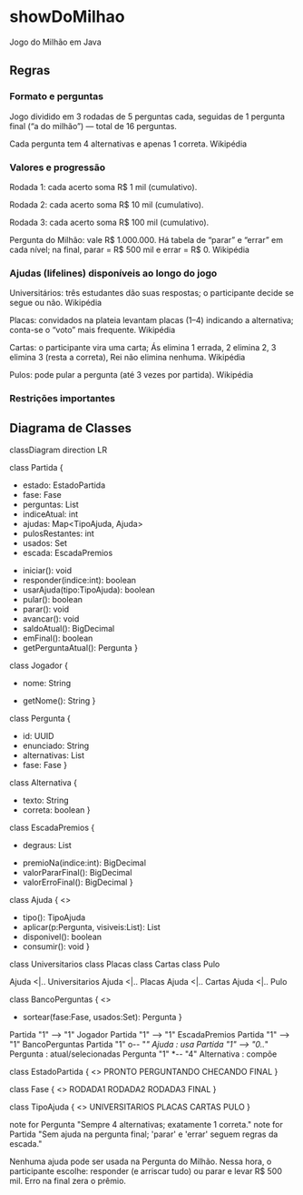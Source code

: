 # showDoMilhao
Jogo do Milhão em Java

## Regras

### Formato e perguntas

Jogo dividido em 3 rodadas de 5 perguntas cada, seguidas de 1 pergunta final (“a do milhão”) — total de 16 perguntas.

Cada pergunta tem 4 alternativas e apenas 1 correta. 
Wikipédia

### Valores e progressão

Rodada 1: cada acerto soma R$ 1 mil (cumulativo).

Rodada 2: cada acerto soma R$ 10 mil (cumulativo).

Rodada 3: cada acerto soma R$ 100 mil (cumulativo).

Pergunta do Milhão: vale R$ 1.000.000. Há tabela de “parar” e “errar” em cada nível; na final, parar = R$ 500 mil e errar = R$ 0. 
Wikipédia

### Ajudas (lifelines) disponíveis ao longo do jogo

Universitários: três estudantes dão suas respostas; o participante decide se segue ou não. 
Wikipédia

Placas: convidados na plateia levantam placas (1–4) indicando a alternativa; conta-se o “voto” mais frequente. 
Wikipédia

Cartas: o participante vira uma carta; Ás elimina 1 errada, 2 elimina 2, 3 elimina 3 (resta a correta), Rei não elimina nenhuma. 
Wikipédia

Pulos: pode pular a pergunta (até 3 vezes por partida). 
Wikipédia

### Restrições importantes

## Diagrama de Classes
classDiagram
direction LR

class Partida {
  - estado: EstadoPartida
  - fase: Fase
  - perguntas: List<Pergunta>
  - indiceAtual: int
  - ajudas: Map<TipoAjuda, Ajuda>
  - pulosRestantes: int
  - usados: Set<UUID>
  - escada: EscadaPremios
  + iniciar(): void
  + responder(indice:int): boolean
  + usarAjuda(tipo:TipoAjuda): boolean
  + pular(): boolean
  + parar(): void
  + avancar(): void
  + saldoAtual(): BigDecimal
  + emFinal(): boolean
  + getPerguntaAtual(): Pergunta
}

class Jogador {
  - nome: String
  + getNome(): String
}

class Pergunta {
  - id: UUID
  - enunciado: String
  - alternativas: List<Alternativa>
  - fase: Fase
}

class Alternativa {
  - texto: String
  - correta: boolean
}

class EscadaPremios {
  - degraus: List<BigDecimal>
  + premioNa(indice:int): BigDecimal
  + valorPararFinal(): BigDecimal
  + valorErroFinal(): BigDecimal
}

class Ajuda {
  <<interface>>
  + tipo(): TipoAjuda
  + aplicar(p:Pergunta, visiveis:List<Alternativa>): List<Alternativa>
  + disponivel(): boolean
  + consumir(): void
}

class Universitarios
class Placas
class Cartas
class Pulo

Ajuda <|.. Universitarios
Ajuda <|.. Placas
Ajuda <|.. Cartas
Ajuda <|.. Pulo

class BancoPerguntas {
  <<interface>>
  + sortear(fase:Fase, usados:Set<UUID>): Pergunta
}

Partida "1" --> "1" Jogador
Partida "1" --> "1" EscadaPremios
Partida "1" --> "1" BancoPerguntas
Partida "1" o-- "*" Ajuda : usa
Partida "1" --> "0..*" Pergunta : atual/selecionadas
Pergunta "1" *-- "4" Alternativa : compõe

class EstadoPartida {
  <<enumeration>>
  PRONTO
  PERGUNTANDO
  CHECANDO
  FINAL
}

class Fase {
  <<enumeration>>
  RODADA1
  RODADA2
  RODADA3
  FINAL
}

class TipoAjuda {
  <<enumeration>>
  UNIVERSITARIOS
  PLACAS
  CARTAS
  PULO
}

note for Pergunta "Sempre 4 alternativas; exatamente 1 correta."
note for Partida "Sem ajuda na pergunta final; 'parar' e 'errar' seguem regras da escada."


Nenhuma ajuda pode ser usada na Pergunta do Milhão. Nessa hora, o participante escolhe: responder (e arriscar tudo) ou parar e levar R$ 500 mil. Erro na final zera o prêmio. 
